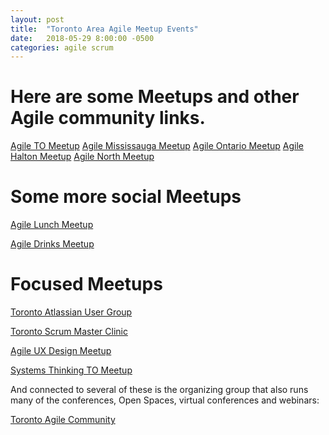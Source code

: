 ```yaml
---
layout: post
title:  "Toronto Area Agile Meetup Events"
date:   2018-05-29 8:00:00 -0500
categories: agile scrum
---
```


Here are some Meetups and other Agile community links.
======================================================

[Agile TO Meetup](https://www.meetup.com/AgileTO/)
[Agile Mississauga Meetup](https://www.meetup.com/AgileMississauga/)
[Agile Ontario Meetup](https://www.meetup.com/Agile-Ontario/)
[Agile Halton Meetup](https://www.meetup.com/Halton-Agile-Lean-Network/)
[Agile North Meetup](https://www.meetup.com/Agile-North/)

 
Some more social Meetups
========================

[Agile Lunch Meetup](https://www.meetup.com/AgileLunch/)

[Agile Drinks Meetup](https://www.meetup.com/Agile-Drinks/)


Focused Meetups
===============

[Toronto Atlassian User Group](https://www.meetup.com/Toronto-AUG-Meetup/)

[Toronto Scrum Master Clinic](https://www.meetup.com/Toronto-ScrumMaster-Clinic-Meetup/)

[Agile UX Design Meetup](https://www.meetup.com/Agile-Experience-Design-Toronto/)

[Systems Thinking TO Meetup](https://www.meetup.com/SystemsThinkingTO/)

 
And connected to several of these is the organizing group that also runs many of the conferences, Open Spaces, virtual conferences and webinars:

[Toronto Agile Community](http://www.torontoagilecommunity.org/display/PUBLIC/Home)
